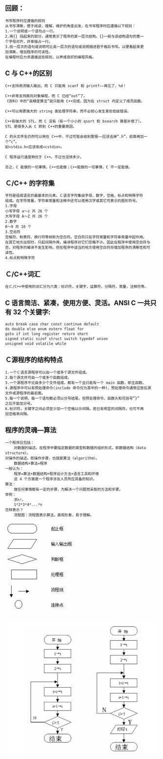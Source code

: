 ## 回顾：
    书写程序时应遵循的规则
    从书写清晰，便于阅读，理解，维护的角度出发，在书写程序时应遵循以下规则：
    1.一个说明或一个语句占一行。
    2.用{} 括起来的部分，通常表示了程序的某一层次结构。{}一般与该结构语句的第一
    个字母对齐，并单独占一行。
    3.低一层次的语句或说明可比高一层次的语句或说明缩进若干格后书写。以便看起来更
    加清晰，增加程序的可读性。
    在编程时应力求遵循这些规则，以养成良好的编程风格。

## C 与 C++的区别

    C++支持用流输入输出，而 C 只能用 scanf 和 printf——再见了，%d！

    C++非常支持面向对象编程，而 C 已经“out”了。
    《资料》中的“高精度算法”就只能用 C++完成，因为在 struct 内定义了成员函数。

    C++可以用更强大的 string 类处理字符串，而不必担心发生某些低级错误。

    C++有强大的 STL，而 C 没有（有一个小小的 qsort 和 bsearch 算是补偿了）。
    STL 是很多人从 C 转到 C++的重要原因。

    C 的头文件名仍然可以用在 C++中，不过可能会收到警报——应该去掉“.h”，前面再加一个“c”。
    如<stdio.h>应该改成<cstdio>。

    C 程序运行速度稍优于 C++。不过也没快多少。

    总之，C 能做的一切事情，C++也能做；C++能做的一切事情，C 不一定能做。

## Ｃ/C++ 的字符集

    字符是组成语言的最基本的元素。Ｃ语言字符集由字母，数字，空格，标点和特殊字符
    组成。在字符常量，字符串常量和注释中还可以使用汉字或其它可表示的图形符号。
    1.字母
    小写字母 a～z 共 26 个
    大写字母 A～Z 共 26 个
    2.数字
    0～9 共 10 个
    3.空白符
    空格符、制表符、换行符等统称为空白符。空白符只在字符常量和字符串常量中起作用。
    在其它地方出现时，只起间隔作用，编译程序对它们忽略不计。因此在程序中使用空白符与
    否，对程序的编译不发生影响，但在程序中适当的地方使用空白符将增加程序的清晰性和可
    读性。
    4.标点和特殊字符

## Ｃ/C++词汇
    在Ｃ/C++中使用的词汇分为六类：标识符，关键字，运算符，分隔符，常量，注释符等。

## C 语言简洁、紧凑，使用方便、灵活。ANSI C 一共只有 32 个关键字:
    auto break case char const continue default
    do double else enum extern float for
    goto if int long register return short
    signed static sizof struct switch typedef union
    unsigned void volatile while

## Ｃ源程序的结构特点

    1.一个Ｃ语言源程序可以由一个或多个源文件组成。
    2.每个源文件可由一个或多个函数组成。
    3.一个源程序不论由多少个文件组成，都有一个且只能有一个 main 函数，即主函数。
    4.源程序中可以有预处理命令(include 命令仅为其中的一种)，预处理命令通常应放在源
    文件或源程序的最前面。
    5.每一个说明，每一个语句都必须以分号结尾。但预处理命令，函数头和花括号“}”
    之后不能加分号。
    6.标识符，关键字之间必须至少加一个空格以示间隔。若已有明显的间隔符，也可不再
    加空格来间隔。

## 程序的灵魂—算法

    一个程序应包括：
        对数据的描述。在程序中要指定数据的类型和数据的组织形式，即数据结构（data structure）。
    对操作的描述。即操作步骤，也就是算法（algorithm）。
        数据结构+算法=程序
    一般认为：
        程序=算法+数据结构+程序设计方法+语言工具和环境
        这 4 个方面是一个程序涉及人员所应具备的知识。
    算法：
        做任何事情都有一定的步骤，为解决一个问题而采取的方法和步骤。
    举例：
        求n!。
        1*2*3*4*...*n
    怎样表示？
        流程图：流程图表示算法，直观形象，易于理解。
![流程图表示](1.png)

![流程图表示2](2.png)